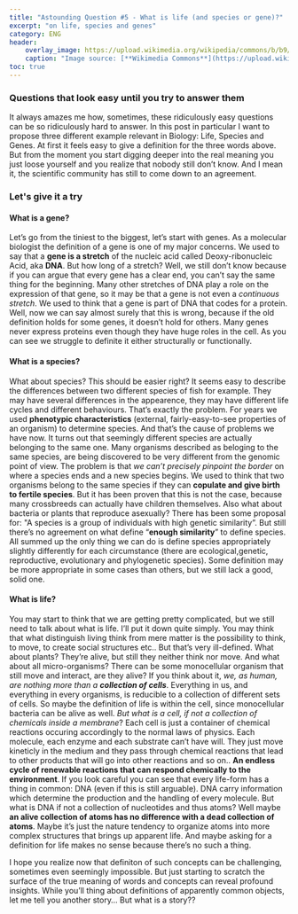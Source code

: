 ```yaml
---
title: "Astounding Question #5 - What is life (and species or gene)?"
excerpt: "on life, species and genes"
category: ENG
header:
    overlay_image: https://upload.wikimedia.org/wikipedia/commons/b/b9/Halictus_bee_on_flower-2.jpg
    caption: "Image source: [**Wikimedia Commons**](https://upload.wikimedia.org/wikipedia/commons/b/b9/Halictus_bee_on_flower-2.jpg)"
toc: true
---
```

### Questions that look easy until you try to answer them
It always amazes me how, sometimes, these ridiculously easy questions can be so ridiculously hard to answer. In this post in particular I want to propose three different example relevant in Biology: Life, Species and Genes. At first it feels easy to give a definition for the three words above. But from the moment you start digging deeper into the real meaning you just loose yourself and you realize that nobody still don’t know. And I mean it, the scientific community has still to come down to an agreement.

### Let's give it a try
#### What is a gene?
Let’s go from the tiniest to the biggest, let’s start with genes. As a molecular biologist the definition of a gene is one of my major concerns. We used to say that a **gene is a stretch** of the nucleic acid called Deoxy-ribonucleic Acid, aka **DNA**. But how long of a stretch? Well, we still don’t know because if you can argue that every gene has a clear end, you can’t say the same thing for the beginning. Many other stretches of DNA play a role on the expression of that gene, so it may be that a gene is not even a _continuous stretch_. We used to think that a gene is part of DNA that codes for a protein. Well, now we can say almost surely that this is wrong, because if the old definition holds for some genes, it doesn’t hold for others. Many genes never express proteins even though they have huge roles in the cell. As you can see we struggle to definite it either structurally or functionally.

#### What is a species?
What about species? This should be easier right? It seems easy to describe the differences between two different species of fish for example. They may have several differences in the appearence, they may have different life cycles and different behaviours. That’s exactly the problem. For years we used **phenotypic characteristics** (external, fairly-easy-to-see properties of an organism) to determine species. And that’s the cause of problems we have now. It turns out that seemingly different species are actually belonging to the same one.
Many organisms described as beloging to the same species, are being discovered to be very different from the genomic point of view. The problem is that _we can’t precisely pinpoint the border_ on where a species ends and a new species begins. We used to think that two organisms belong to the same species if they can **copulate and give birth to fertile species**. But it has been proven that this is not the case, because many crossbreeds can actually have children themselves. Also what about bacteria or plants that reproduce asexually? There has been some proposal for: "A species is a group of individuals with high genetic similarity”. But still there’s no agreement on what define “**enough similarity**” to define species. All summed up the only thing we can do is define species appropriately slightly differently for each circumstance (there are ecological,genetic, reproductive, evolutionary and phylogenetic species). Some definition may be more appropriate in some cases than others, but we still lack a good, solid one.

#### What is life?
You may start to think that we are getting pretty complicated, but we still need to talk about what is life. I’ll put it down quite simply. You may think that what distinguish living think from mere matter is the possibility to think, to move, to create social structures etc.. But that’s very ill-defined. What about plants? They’re alive, but still they neither think nor move. And what about all micro-organisms? There can be some monocellular organism that still move and interact, are they alive? If you think about it, _we, as human, are nothing more than a **collection of cells**_. Everything in us, and everything in every organisms, is reducible to a collection of different sets of cells. So maybe the definition of life is within the cell, since monocellular bacteria can be alive as well. _But what is a cell, if not a collection of chemicals inside a membrane_? Each cell is just a container of chemical reactions occuring accordingly to the normal laws of physics. Each molecule, each enzyme and each substrate can’t have will. They just move kineticly in the medium and they pass through chemical reactions that lead to other products that will go into other reactions and so on.. **An endless cycle of renewable reactions that can respond chemically to the environment**. If you look careful you can see that every life-form has a thing in common: DNA (even if this is still arguable). DNA carry information which determine the production and the handling of every molecule. But what is DNA if not a collection of nucleotides and thus atoms? Well maybe **an alive collection of atoms has no difference with a dead collection of atoms**. Maybe it’s just the nature tendency to organize atoms into more complex structures that brings up apparent life. And maybe asking for a definition for life makes no sense because there’s no such a thing.

I hope you realize now that definiton of such concepts can be challenging, sometimes even seemingly impossible. But just starting to scratch the surface of the true meaning of words and concepts can reveal profound insights. While you’ll thing about definitions of apparently common objects, let me tell you another story… But what is a story??